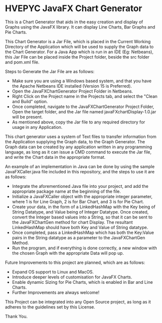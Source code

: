 # HVEPYC JavaFX Chart Generator
 This is a Chart Generator that aids in the easy creation and display of Graphs using the JavaFX library. It can display Line Charts, Bar Graphs and Pie Charts.

 This Chart Generator is a Jar File, which is placed in the Current Working Directory of the Application which will be used to supply the Graph data to the Chart Generator. For a Java App which is run in an IDE (Eg: Netbeans), this Jar File can be placed inside the Project folder, beside the src folder and pom.xml file.

 Steps to Generate the Jar File are as follows:
 - Make sure you are using a Windows based system, and that you have the Apache Netbeans IDE installed (Version 15 is Preferred).
 - Open the JavaFXChartGenerator Project Folder in Netbeans.
 - Right Click on the Project name in the Projects tab, and select the "Clean and Build" option.
 - Once completed, navigate to the JavaFXChartGenerator Project Folder, Open the target folder, and the Jar file named javaFXchartDisplay-1.0.jar will be present.
 - As mentioned above, copy the Jar file to any required directory for usage in any Application.

 This chart generator uses a system of Text files to transfer information from the Application supplying the Graph data, to the Graph Generator. The Graph data can be created by any application written in any programming language, as long as it can issue a CMD command to execute the Jar file, and write the Chart data in the appropriate format.

 An example of an implementation in Java can be done by using the sample JavaFXCaller.java file included in this repository, and the steps to use it are as follows:
 - Integrate the aforementioned Java file into your project, and add the appropriate package name at the beginning of the file. 
 - Initialize a JavaFXCaller object with the appropriate integer parameter, where 1 is for Line Graph, 2 is for Bar Chart, and 3 is for Pie Chart.
 - Create your data, in the form of a LinkedHashMap with the Key being of String Datatype, and Value being of Integer Datatype. Once created, convert the Integer based values into a String, so that it can be sent to the JavaFXChartGen method for chart Display. The resultant LinkedHashMap should have both Key and Value of String datatype.
 - Once completed, pass a LinkedHashMap which has both the Key:Value pairs in the String datatype as a parameter to the JavaFXChartGen Method.
 - Run the program, and if everything is done correctly, a new window with the chosen Graph with the appropriate Data will pop up.

 Future Improvements to this project are planned, which are as follows:
 - Expand OS support to Linux and MacOS.
 - Introduce deeper levels of customisation for JavaFX Charts.
 - Enable dynamic Sizing for Pie Charts, which is enabled in Bar and Line Charts.
 - Further Improvements are always welcome!

 This Project can be integrated into any Open Source project, as long as it adheres to the guidelines set by this License.

 Thank You.
